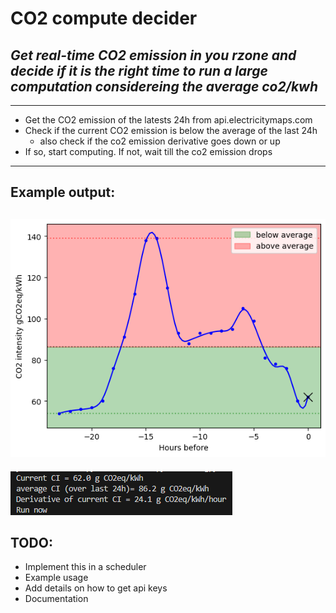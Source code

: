 # CO2 compute decider 
## _Get real-time CO2 emission in you rzone and decide if it is the right time to run a large computation considereing the average co2/kwh_ 

---
- Get the CO2 emission of the latests 24h from api.electricitymaps.com
- Check if the current CO2 emission is below the average of the last 24h
  - also check if the co2 emission derivative goes down or up
- If so, start computing. If not, wait till the co2 emission drops
---

## Example output: 
![Example](example.png) 
---
![Screenshot](screenshot.png)

## TODO: 
- Implement this in a scheduler
- Example usage
- Add details on how to get api keys
- Documentation
  
